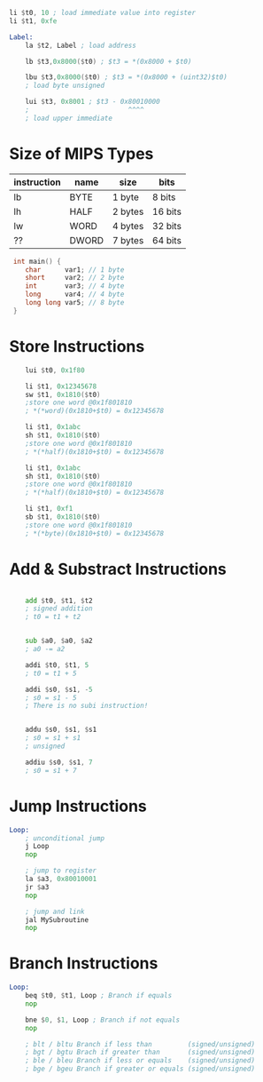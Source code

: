 ```asm
li $t0, 10 ; load immediate value into register
li $t1, 0xfe

Label:
    la $t2, Label ; load address

    lb $t3,0x8000($t0) ; $t3 = *(0x8000 + $t0)

    lbu $t3,0x8000($t0) ; $t3 = *(0x8000 + (uint32)$t0)
    ; load byte unsigned

    lui $t3, 0x8001 ; $t3 - 0x80010000
    ;                         ^^^^
    ; load upper immediate
```

                

# Size of MIPS Types

|instruction|name|size|bits|
|--|-------|---------|---------|
|lb|  BYTE | 1 byte  | 8 bits  |
|lh|  HALF | 2 bytes | 16 bits |
|lw|  WORD | 4 bytes | 32 bits |
|??| DWORD | 7 bytes | 64 bits |

```c
 int main() {
    char      var1; // 1 byte
    short     var2; // 2 byte
    int       var3; // 4 byte
    long      var4; // 4 byte
    long long var5; // 8 byte
 }

```



# Store Instructions

```asm
    lui $t0, 0x1f80

    li $t1, 0x12345678
    sw $t1, 0x1810($t0)
    ;store one word @0x1f801810
    ; *(*word)(0x1810+$t0) = 0x12345678

    li $t1, 0x1abc
    sh $t1, 0x1810($t0)
    ;store one word @0x1f801810
    ; *(*half)(0x1810+$t0) = 0x12345678

    li $t1, 0x1abc
    sh $t1, 0x1810($t0)
    ;store one word @0x1f801810
    ; *(*half)(0x1810+$t0) = 0x12345678

    li $t1, 0xf1
    sb $t1, 0x1810($t0)
    ;store one word @0x1f801810
    ; *(*byte)(0x1810+$t0) = 0x12345678
```


# Add & Substract Instructions

```asm

    add $t0, $t1, $t2
    ; signed addition
    ; t0 = t1 + t2


    sub $a0, $a0, $a2
    ; a0 -= a2

    addi $t0, $t1, 5
    ; t0 = t1 + 5

    addi $s0, $s1, -5
    ; s0 = s1 - 5
    ; There is no subi instruction!


    addu $s0, $s1, $s1
    ; s0 = s1 + s1
    ; unsigned

    addiu $s0, $s1, 7
    ; s0 = s1 + 7

```


# Jump Instructions

```asm
Loop:
    ; unconditional jump
    j Loop
    nop

    ; jump to register
    la $a3, 0x80010001
    jr $a3
    nop

    ; jump and link
    jal MySubroutine
    nop

```

# Branch Instructions

```asm
Loop:
    beq $t0, $t1, Loop ; Branch if equals
    nop

    bne $0, $1, Loop ; Branch if not equals
    nop

    ; blt / bltu Branch if less than         (signed/unsigned)
    ; bgt / bgtu Brach if greater than       (signed/unsigned)
    ; ble / bleu Branch if less or equals    (signed/unsigned)
    ; bge / bgeu Branch if greater or equals (signed/unsigned)
```
